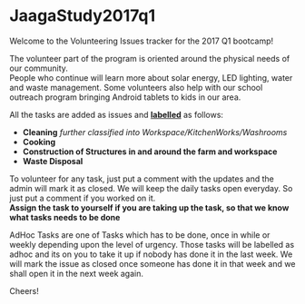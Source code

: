 # JaagaStudy2017q1

Welcome to the Volunteering Issues tracker for the 2017 Q1 bootcamp!

The volunteer part of the program is oriented around the physical needs of our community.  
People who continue will learn more about solar energy, LED lighting, water and waste management. Some volunteers also help with our school outreach program bringing Android tablets to kids in our area.
  
   
All the tasks are added as issues and <a href="https://github.com/mdhalim/JaagaStudy2017q1/labels"><b>labelled</b><a> as follows:
<ul class="added rich-diff-level-zero"> <li class="rich-diff-level-one">
<b>Cleaning</b> <i>further classified into Workspace/KitchenWorks/Washrooms</i> </li>
<li class="rich-diff-level-one"><b>Cooking</b></li> 
<li class="rich-diff-level-one"><b>Construction of Structures in and around the farm and workspace</b></li> 
<li class="rich-diff-level-one"><b>Waste Disposal</b></li> </ul>  
  
To volunteer for any task, just put a comment with the updates and the admin will mark it as closed. We will keep the daily tasks open everyday. So just put a comment if you worked on it.  
<b>Assign the task to yourself if you are taking up the task, so that we know what tasks needs to be done</b>

AdHoc Tasks are one of Tasks which has to be done, once in while or weekly depending upon the level of urgency. Those tasks will be labelled as adhoc and its on you to take it up if nobody has done it in the last week. We will mark the issue as closed once someone has done it in that week and we shall open it in the next week again.


Cheers!
